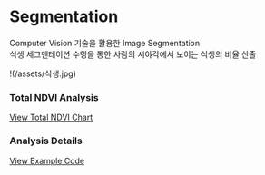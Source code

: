 
# Segmentation
Computer Vision 기술을 활용한 Image Segmentation<br>
식생 세그멘테이션 수행을 통한 사람의 시야각에서 보이는 식생의 비율 산출<br>


!(/assets/식생.jpg)

### Total NDVI Analysis
[View Total NDVI Chart](https://jinuew.github.io/webinfo/assets/imageseg.html) 

### Analysis Details
[View Example Code](https://github.com/jinuew/webinfo/blob/main/assets/경희대.ipynb)
